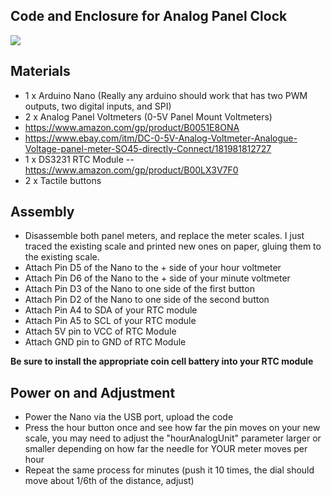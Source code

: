 ## Code and Enclosure for Analog Panel Clock

![](https://i.imgur.com/5gGHVKn.jpg)

Materials
--------------
- 1 x Arduino Nano (Really any arduino should work that has two PWM outputs, two digital inputs, and SPI)
- 2 x Analog Panel Voltmeters (0-5V Panel Mount Voltmeters)
 - https://www.amazon.com/gp/product/B0051E8ONA
 - https://www.ebay.com/itm/DC-0-5V-Analog-Voltmeter-Analogue-Voltage-panel-meter-SO45-directly-Connect/181981812727
- 1 x DS3231 RTC Module -- https://www.amazon.com/gp/product/B00LX3V7F0
- 2 x Tactile buttons

Assembly
----------------
- Disassemble both panel meters, and replace the meter scales.   I just traced the existing scale and printed new ones on paper, gluing them to the existing scale.
- Attach Pin D5 of the Nano to the + side of your hour voltmeter
- Attach Pin D6 of the Nano to the + side of your minute voltmeter
- Attach Pin D3 of the Nano to one side of the first button
- Attach Pin D2 of the Nano to one side of the second button
- Attach Pin A4 to SDA of your RTC module
- Attach Pin A5 to SCL of your RTC module
- Attach 5V pin to VCC of RTC Module
- Attach GND pin to GND of RTC Module

**Be sure to install the appropriate coin cell battery into your RTC module**

Power on and Adjustment
------------------------------
- Power the Nano via the USB port, upload the code
- Press the hour button once and see how far the pin moves on your new scale, you may need to adjust the "hourAnalogUnit" parameter larger or smaller depending on how far the needle for YOUR meter moves per hour
- Repeat the same process for minutes (push it 10 times, the dial should move about 1/6th of the distance, adjust)


